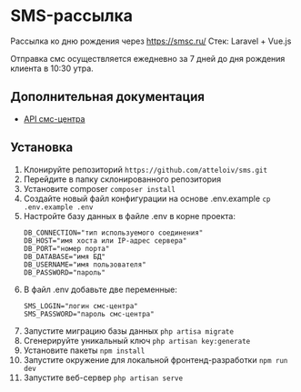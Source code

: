 # SMS-рассылка

Рассылка ко дню рождения через https://smsc.ru/
Стек: Laravel + Vue.js

Отправка смс осуществляется ежедневно за 7 дней до дня рождения клиента в 10:30 утра.

## Дополнительная документация

-   [API смс-центра](https://smsc.ru/api/#menu)

## Установка

1. Клонируйте репозиторий `https://github.com/atteloiv/sms.git`
2. Перейдите в папку склонированного репозитория
3. Установите composer `composer install`
4. Создайте новый файл конфигурации на основе .env.example `cp .env.example .env`
5. Настройте базу данных в файле .env в корне проекта:
    ```
    DB_CONNECTION="тип используемого соединения"
    DB_HOST="имя хоста или IP-адрес сервера"
    DB_PORT="номер порта"
    DB_DATABASE="имя БД"
    DB_USERNAME="имя пользователя"
    DB_PASSWORD="пароль"
    ```
6. В файл .env добавьте две переменные:
    ```
    SMS_LOGIN="логин смс-центра"
    SMS_PASSWORD="пароль смс-центра"
    ```
7. Запустите миграцию базы данных `php artisa migrate`
8. Сгенерируйте уникальный ключ `php artisan key:generate`
9. Установите пакеты `npm install`
10. Запустите окружение для локальной фронтенд-разработки `npm run dev`
11. Запустите веб-сервер `php artisan serve`
